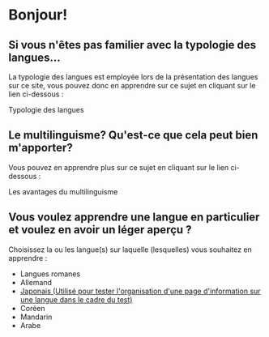 # Bonjour!

## Si vous n'êtes pas familier avec la typologie des langues...

La typologie des langues est employée lors de la présentation des langues sur ce site, vous pouvez donc en apprendre sur ce sujet en cliquant sur le lien ci-dessous : 

Typologie des langues

## Le multilinguisme? Qu'est-ce que cela peut bien m'apporter?

Vous pouvez en apprendre plus sur ce sujet en cliquant sur le lien ci-dessous : 

Les avantages du multilinguisme

## Vous voulez apprendre une langue en particulier et voulez en avoir un léger aperçu ?

Choisissez la ou les langue(s) sur laquelle (lesquelles) vous souhaitez en apprendre : 

- Langues romanes
- Allemand
- [Japonais (Utilisé pour tester l'organisation d'une page d'information sur une langue dans le cadre du test)](japonais.md)
- Coréen
- Mandarin
- Arabe
